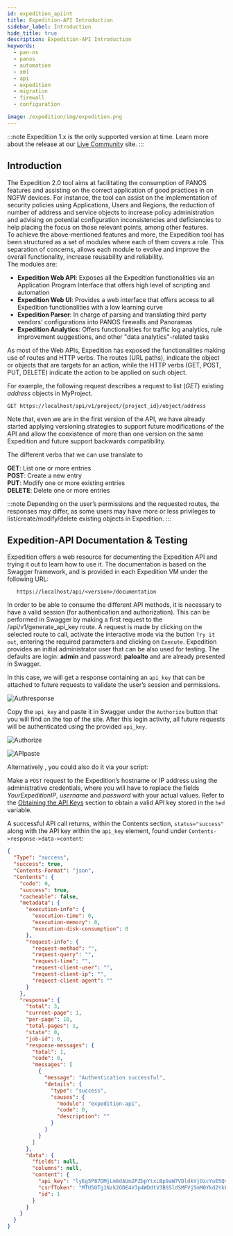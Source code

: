 ```yaml
---
id: expedition_apiint
title: Expedition-API Introduction
sidebar_label: Introduction
hide_title: true
description: Expedition-API Introduction
keywords:
  - pan-os
  - panos
  - automation
  - xml
  - api
  - expedition
  - migration
  - firewall
  - configuration

image: /expedition/img/expedition.png
---
```


:::note
Expedition 1.x is the only supported version at time. Learn more about the release at our [Live Community](https://live.paloaltonetworks.com/t5/expedition-articles/expedition-2-0-release-date-postponed/ta-p/423747) site.
:::

## Introduction

The Expedition 2.0 tool aims at facilitating the consumption of PANOS features and assisting on the correct application of good practices in on NGFW devices.
For instance, the tool can assist on the implementation of security policies using Applications, Users and Regions,
the reduction of number of address and service objects to increase policy administration
and advising on potential configuration inconsistencies and deficiencies to help placing the focus on those relevant points, among other features.  
To achieve the above-mentioned features and more, the Expedition tool has been structured as a set of modules where each of them covers a role.
This separation of concerns, allows each module to evolve and improve the overall functionality, increase reusability and reliability.  
The modules are:

- **Expedition Web API**: Exposes all the Expedition functionalities via an Application Program Interface that offers high level of scripting and automation
- **Expedition Web UI**: Provides a web interface that offers access to all Expedition functionalities with a low learning curve
- **Expedition Parser**: In charge of parsing and translating third party vendors' configurations into PANOS firewalls and Panoramas
- **Expedition Analytics**: Offers functionalities for traffic log analytics, rule improvement suggestions, and other "data analytics"-related tasks

As most of the Web APIs, Expedition has exposed the functionalities making use of routes and HTTP verbs.
The routes (URL paths), indicate the object or objects that are targets for an action,
while the HTTP verbs (GET, POST, PUT, DELETE) indicate the action to be applied on such object.

For example, the following request describes a request to list (_GET_) existing _address_ objects in MyProject.

```console
GET https://localhost/api/v1/project/{project_id}/object/address
```

Note that, even we are in the first version of the API, we have already started applying versioning strategies to support future modifications of the API
and allow the coexistence of more than one version on the same Expedition and future support backwards compatibility.

The different verbs that we can use translate to

**GET**: List one or more entries  
**POST**: Create a new entry  
**PUT**: Modify one or more existing entries  
**DELETE**: Delete one or more entries

:::note
Depending on the user’s permissions and the requested routes, the responses may differ, as some users may have more or
less privileges to list/create/modify/delete existing objects in Expedition.
:::

## Expedition-API Documentation & Testing

Expedition offers a web resource for documenting the Expedition API and trying it out to learn how to use it.
The documentation is based on the Swagger framework, and is provided in each Expedition VM under the following URL:

```Console
   https://localhost/api/<version>/documentation
```

In order to be able to consume the different API methods, it is necessary to have a valid session (for authentication and authorization).
This can be performed in Swagger by making a first request to the /api/v1/generate_api_key route.
A request is made by clicking on the selected route to call, activate the interactive mode via the button `Try it out`,
entering the required parameters and clicking on `Execute`.
Expedition provides an initial administrator user that can be also used for testing.
The defaults are login: **admin** and password: **paloalto** and are already presented in Swagger.

In this case, we will get a response containing an `api_key` that can be attached to future requests to validate the user’s session and permissions.

![Authresponse](/expedition/img/authresponse.png "Authresponse")

Copy the `api_key` and paste it in Swagger under the `Authorize` button that you will find on the top of the site.
After this login activity, all future requests will be authenticated using the provided `api_key`.

![Authorize](/expedition/img/authorize.png "Authorize")

![APIpaste](/expedition/img/APIpaste.png "APIpaste")

Alternatively , you could also do it via your script:

Make a `POST` request to the Expedition’s hostname or IP address using the administrative credentials, where you will have to replace the fields _YourExpeditionIP_, _username_ and _password_ with your actual values. Refer to the [Obtaining the API Keys](creating_credentials.mdx) section to obtain a valid API key stored in the `hed` variable.  


A successful API call returns, within the Contents section, `status="success"` along with the API key within the `api_key` element, found under `Contents->response->data->content`:

```json
{
  "Type": "success",
  "success": true,
  "Contents-Format": "json",
  "Contents": {
    "code": 0,
    "success": true,
    "cacheable": false,
    "metadata": {
      "execution-info": {
        "execution-time": 0,
        "execution-memory": 0,
        "execution-disk-consumption": 0
      },
      "request-info": {
        "request-method": "",
        "request-query": "",
        "request-time": "",
        "request-client-user": "",
        "request-client-ip": "",
        "request-client-agent": ""
      }
    },
    "response": {
      "total": 3,
      "current-page": 1,
      "per-page": 10,
      "total-pages": 1,
      "state": 0,
      "job-id": 0,
      "response-messages": {
        "total": 1,
        "code": 0,
        "messages": [
          {
            "message": "Authentication successful",
            "details": {
              "type": "success",
              "causes": {
                "module": "expedition-api",
                "code": 0,
                "description": ""
              }
            }
          }
        ]
      },
      "data": {
        "fields": null,
        "columns": null,
        "content": {
          "api_key": "lyEg5P87DMjLm8dAUm2PZbpYtxLBp9aW7VDldkVjOzcYuE5QscqlUAspchkOIVQQCAYSbbGK3NKKhJFpEj80X44nAZzVO1zA8p87Fs1PfluN8Gg8p20q57fSI43v9H1Z",
          "csrfToken": "MTU5OTg1Nzk2ODE4V3p4WDdtV3BSSldSMFVjSmM0Ykd2YkFqc1cydlJR",
          "id": 1
        }
      }
    }
  }
}
